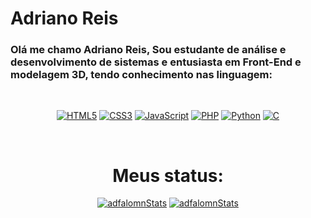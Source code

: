 # Adriano Reis

### Olá me chamo Adriano Reis, Sou estudante de análise e desenvolvimento de sistemas e entusiasta em Front-End e modelagem 3D, tendo conhecimento nas linguagem:
<br>

<div align="center">
  
[![HTML5](https://img.shields.io/badge/html5-%23E34F26.svg?style=for-the-badge&logo=html5&logoColor=white)](https://github.com/AdfalomnLaeninfus) [![CSS3](https://img.shields.io/badge/css3-%231572B6.svg?style=for-the-badge&logo=css3&logoColor=white)](https://github.com/AdfalomnLaeninfus) [![JavaScript](https://img.shields.io/badge/javascript-%23323330.svg?style=for-the-badge&logo=javascript&logoColor=%23F7DF1E)](https://github.com/AdfalomnLaeninfus) [![PHP](https://img.shields.io/badge/php-%23777BB4.svg?style=for-the-badge&logo=php&logoColor=white)](https://github.com/AdfalomnLaeninfus) [![Python](https://img.shields.io/badge/python-3670A0?style=for-the-badge&logo=python&logoColor=ffdd54)](https://github.com/AdfalomnLaeninfus) [![C](https://img.shields.io/badge/c-%2300599C.svg?style=for-the-badge&logo=c&logoColor=white)](https://github.com/AdfalomnLaeninfus) 

</div><br>

<div align="center">

# Meus status:

[![adfalomnStats](https://github-readme-stats.vercel.app/api?username=adfalomnlaeninfus&theme=ayu-mirage)](https://github.com/AdfalomnLaeninfus) [![adfalomnStats](https://github-readme-stats.vercel.app/api/top-langs?username=adfalomnlaeninfus&theme=ayu-mirage)](https://github.com/AdfalomnLaeninfus)

</div>

